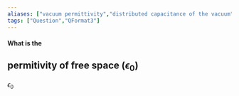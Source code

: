 ```yaml
---
aliases: ["vacuum permittivity","distributed capacitance of the vacuum","electric constant"]
tags: ["Question","QFormat3"]
---
```


#### What is the
## permitivity of free space ($\epsilon_0$)
$\epsilon_0$